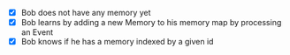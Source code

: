 - [x] Bob does not have any memory yet
- [x] Bob learns by adding a new Memory to his memory map by processing an Event
- [x] Bob knows if he has a memory indexed by a given id
